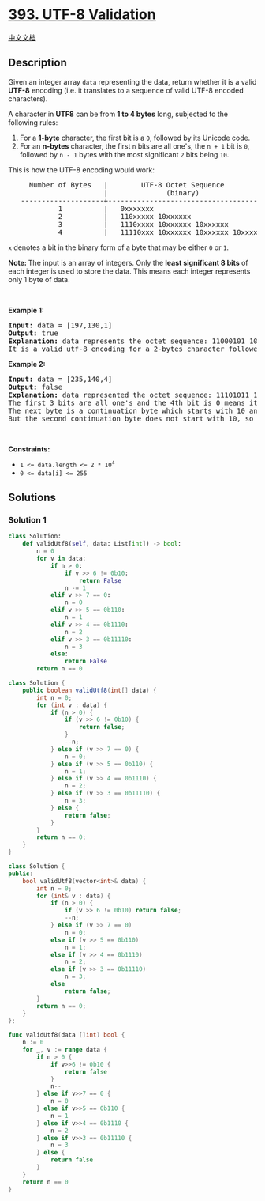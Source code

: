 # [393. UTF-8 Validation](https://leetcode.com/problems/utf-8-validation)

[中文文档](/solution/0300-0399/0393.UTF-8%20Validation/README.md)

## Description

<p>Given an integer array <code>data</code> representing the data, return whether it is a valid <strong>UTF-8</strong> encoding (i.e. it translates to a sequence of valid UTF-8 encoded characters).</p>

<p>A character in <strong>UTF8</strong> can be from <strong>1 to 4 bytes</strong> long, subjected to the following rules:</p>

<ol>
	<li>For a <strong>1-byte</strong> character, the first bit is a <code>0</code>, followed by its Unicode code.</li>
	<li>For an <strong>n-bytes</strong> character, the first <code>n</code> bits are all one&#39;s, the <code>n + 1</code> bit is <code>0</code>, followed by <code>n - 1</code> bytes with the most significant <code>2</code> bits being <code>10</code>.</li>
</ol>

<p>This is how the UTF-8 encoding would work:</p>

<pre>
     Number of Bytes   |        UTF-8 Octet Sequence
                       |              (binary)
   --------------------+-----------------------------------------
            1          |   0xxxxxxx
            2          |   110xxxxx 10xxxxxx
            3          |   1110xxxx 10xxxxxx 10xxxxxx
            4          |   11110xxx 10xxxxxx 10xxxxxx 10xxxxxx
</pre>

<p><code>x</code> denotes a bit in the binary form of a byte that may be either <code>0</code> or <code>1</code>.</p>

<p><strong>Note: </strong>The input is an array of integers. Only the <strong>least significant 8 bits</strong> of each integer is used to store the data. This means each integer represents only 1 byte of data.</p>

<p>&nbsp;</p>
<p><strong class="example">Example 1:</strong></p>

<pre>
<strong>Input:</strong> data = [197,130,1]
<strong>Output:</strong> true
<strong>Explanation:</strong> data represents the octet sequence: 11000101 10000010 00000001.
It is a valid utf-8 encoding for a 2-bytes character followed by a 1-byte character.
</pre>

<p><strong class="example">Example 2:</strong></p>

<pre>
<strong>Input:</strong> data = [235,140,4]
<strong>Output:</strong> false
<strong>Explanation:</strong> data represented the octet sequence: 11101011 10001100 00000100.
The first 3 bits are all one&#39;s and the 4th bit is 0 means it is a 3-bytes character.
The next byte is a continuation byte which starts with 10 and that&#39;s correct.
But the second continuation byte does not start with 10, so it is invalid.
</pre>

<p>&nbsp;</p>
<p><strong>Constraints:</strong></p>

<ul>
	<li><code>1 &lt;= data.length &lt;= 2 * 10<sup>4</sup></code></li>
	<li><code>0 &lt;= data[i] &lt;= 255</code></li>
</ul>

## Solutions

### Solution 1

<!-- tabs:start -->

```python
class Solution:
    def validUtf8(self, data: List[int]) -> bool:
        n = 0
        for v in data:
            if n > 0:
                if v >> 6 != 0b10:
                    return False
                n -= 1
            elif v >> 7 == 0:
                n = 0
            elif v >> 5 == 0b110:
                n = 1
            elif v >> 4 == 0b1110:
                n = 2
            elif v >> 3 == 0b11110:
                n = 3
            else:
                return False
        return n == 0
```

```java
class Solution {
    public boolean validUtf8(int[] data) {
        int n = 0;
        for (int v : data) {
            if (n > 0) {
                if (v >> 6 != 0b10) {
                    return false;
                }
                --n;
            } else if (v >> 7 == 0) {
                n = 0;
            } else if (v >> 5 == 0b110) {
                n = 1;
            } else if (v >> 4 == 0b1110) {
                n = 2;
            } else if (v >> 3 == 0b11110) {
                n = 3;
            } else {
                return false;
            }
        }
        return n == 0;
    }
}
```

```cpp
class Solution {
public:
    bool validUtf8(vector<int>& data) {
        int n = 0;
        for (int& v : data) {
            if (n > 0) {
                if (v >> 6 != 0b10) return false;
                --n;
            } else if (v >> 7 == 0)
                n = 0;
            else if (v >> 5 == 0b110)
                n = 1;
            else if (v >> 4 == 0b1110)
                n = 2;
            else if (v >> 3 == 0b11110)
                n = 3;
            else
                return false;
        }
        return n == 0;
    }
};
```

```go
func validUtf8(data []int) bool {
	n := 0
	for _, v := range data {
		if n > 0 {
			if v>>6 != 0b10 {
				return false
			}
			n--
		} else if v>>7 == 0 {
			n = 0
		} else if v>>5 == 0b110 {
			n = 1
		} else if v>>4 == 0b1110 {
			n = 2
		} else if v>>3 == 0b11110 {
			n = 3
		} else {
			return false
		}
	}
	return n == 0
}
```

<!-- tabs:end -->

<!-- end -->
